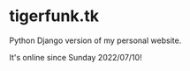 # tigerfunk.tk

Python Django version of my personal website.

It's online since Sunday 2022/07/10!
